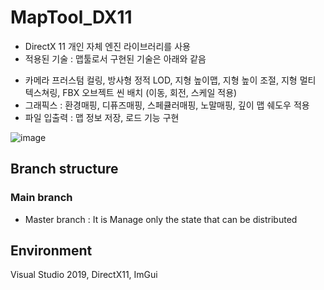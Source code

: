 # MapTool_DX11
* DirectX 11 개인 자체 엔진 라이브러리를 사용 
* 적용된 기술 : 맵툴로서 구현된 기술은 아래와 같음 
- 카메라 프러스텀 컬링, 방사형 정적 LOD, 지형 높이맵, 지형 높이 조절, 지형 멀티 텍스쳐링, FBX 오브젝트 씬 배치 (이동, 회전, 스케일 적용)
- 그래픽스 : 환경매핑, 디퓨즈매핑, 스페큘러매핑, 노말매핑, 깊이 맵 쉐도우 적용 
- 파일 입출력 : 맵 정보 저장, 로드 기능 구현

![image](https://user-images.githubusercontent.com/48117119/169185880-1d32f557-fbca-4ed8-b612-3e41f571c6dd.png)


## Branch structure

### Main branch
* Master branch : It is Manage only the state that can be distributed

## Environment
Visual Studio 2019, DirectX11, ImGui
